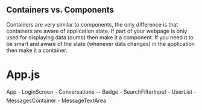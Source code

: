 ## Containers vs. Components

Containers are very similar to components, the only difference is that containers are aware of application state. If
part of your webpage is only used for displaying data (dumb) then make it a component. If you need it to be smart and
aware of the state (whenever data changes) in the application then make it a container.

# App.js
App
	- LoginScreen
	- Conversations
		-- Badge
	- SearchFilterInput
	- UserList
	- MessagesContainer
	- MessageTextArea

